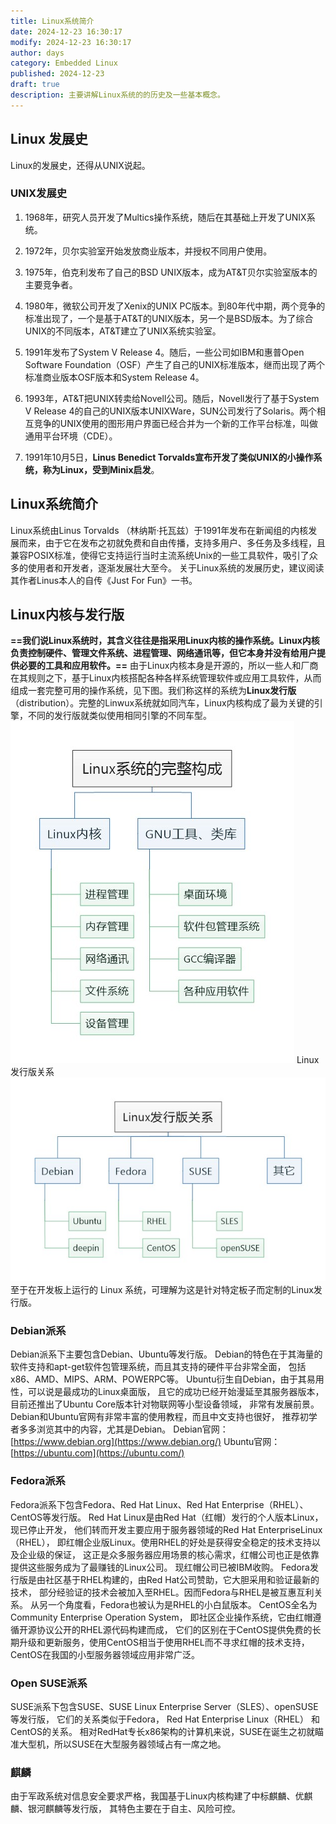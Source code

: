 ```yaml
---
title: Linux系统简介
date: 2024-12-23 16:30:17
modify: 2024-12-23 16:30:17
author: days
category: Embedded Linux
published: 2024-12-23
draft: true
description: 主要讲解Linux系统的的历史及一些基本概念。
---
```

## Linux 发展史
Linux的发展史，还得从UNIX说起。
### UNIX发展史
1. 1968年，研究人员开发了Multics操作系统，随后在其基础上开发了UNIX系统。
2. 1972年，贝尔实验室开始发放商业版本，并授权不同用户使用。
3. 1975年，伯克利发布了自己的BSD UNIX版本，成为AT&T贝尔实验室版本的主要竞争者。
4. 1980年，微软公司开发了Xenix的UNIX PC版本。到80年代中期，两个竞争的标准出现了，一个是基于AT&T的UNIX版本，另一个是BSD版本。为了综合UNIX的不同版本，AT&T建立了UNIX系统实验室。
5. 1991年发布了System V Release 4。随后，一些公司如IBM和惠普Open Software Foundation（OSF）产生了自己的UNIX标准版本，继而出现了两个标准商业版本OSF版本和System Release 4。
6. 1993年，AT&T把UNIX转卖给Novell公司。随后，Novell发行了基于System V Release 4的自己的UNIX版本UNIXWare，SUN公司发行了Solaris。两个相互竞争的UNIX使用的图形用户界面已经合并为一个新的工作平台标准，叫做通用平台环境（CDE）。

7. 1991年10月5日，**Linus Benedict Torvalds宣布开发了类似UNIX的小操作系统，称为Linux，受到Minix启发**。
## Linux系统简介[](https://doc.embedfire.com/linux/imx6/base/zh/latest/linux_basis/linux_brief.html#id1 "永久链接至标题")
Linux系统由Linus Torvalds （林纳斯·托瓦兹）于1991年发布在新闻组的内核发展而来，由于它在发布之初就免费和自由传播，支持多用户、多任务及多线程，且兼容POSIX标准，使得它支持运行当时主流系统Unix的一些工具软件，吸引了众多的使用者和开发者，逐渐发展壮大至今。
关于Linux系统的发展历史，建议阅读其作者Linus本人的自传《Just For Fun》一书。
## **Linux内核与发行版**
**==我们说Linux系统时，其含义往往是指采用Linux内核的操作系统。Linux内核负责控制硬件、管理文件系统、进程管理、网络通讯等，但它本身并没有给用户提供必要的工具和应用软件。==**
由于Linux内核本身是开源的，所以一些人和厂商在其规则之下，基于Linux内核搭配各种各样系统管理软件或应用工具软件，从而组成一套完整可用的操作系统，见下图。我们称这样的系统为**Linux发行版**（distribution）。完整的Linwux系统就如同汽车，Linux内核构成了最为关键的引擎，不同的发行版就类似使用相同引擎的不同车型。
![image.png|310](https://raw.githubusercontent.com/ScuDays/MyImg/master/202412231649504.png)
Linux 发行版关系
![image.png|468](https://raw.githubusercontent.com/ScuDays/MyImg/master/202412231649474.png)
至于在开发板上运行的 Linux 系统，可理解为这是针对特定板子而定制的Linux发行版。
### Debian派系
Debian派系下主要包含Debian、Ubuntu等发行版。
Debian的特色在于其海量的软件支持和apt-get软件包管理系统，而且其支持的硬件平台非常全面， 包括x86、AMD、MIPS、ARM、POWERPC等。
Ubuntu衍生自Debian，由于其易用性，可以说是最成功的Linux桌面版， 且它的成功已经开始漫延至其服务器版本，目前还推出了Ubuntu Core版本针对物联网等小型设备领域， 非常有发展前景。
Debian和Ubuntu官网有非常丰富的使用教程，而且中文支持也很好， 推荐初学者多多浏览其中的内容，尤其是Debian。
Debian官网：[https://www.debian.org](https://www.debian.org/)
Ubuntu官网：[https://ubuntu.com](https://ubuntu.com/)
### Fedora派系
Fedora派系下包含Fedora、Red Hat Linux、Red Hat Enterprise（RHEL）、CentOS等发行版。
Red Hat Linux是由Red Hat（红帽）发行的个人版本Linux，现已停止开发， 他们转而开发主要应用于服务器领域的Red Hat EnterpriseLinux（RHEL）， 即红帽企业版Linux。使用RHEL的好处是获得安全稳定的技术支持以及企业级的保证， 这正是众多服务器应用场景的核心需求，红帽公司也正是依靠提供这些服务成为了最赚钱的Linux公司。 现红帽公司已被IBM收购。
Fedora发行版是由社区基于RHEL构建的，由Red Hat公司赞助，它大胆采用和验证最新的技术， 部分经验证的技术会被加入至RHEL。因而Fedora与RHEL是被互惠互利关系。 从另一个角度看，Fedora也被认为是RHEL的小白鼠版本。
CentOS全名为Community Enterprise Operation System， 即社区企业操作系统，它由红帽遵循开源协议公开的RHEL源代码构建而成， 它们的区别在于CentOS提供免费的长期升级和更新服务，使用CentOS相当于使用RHEL而不寻求红帽的技术支持， CentOS在我国的小型服务器领域应用非常广泛。
### Open SUSE派系
SUSE派系下包含SUSE、SUSE Linux Enterprise Server（SLES）、openSUSE等发行版， 它们的关系类似于Fedora， Red Hat Enterprise Linux（RHEL） 和CentOS的关系。 相对RedHat专长x86架构的计算机来说，SUSE在诞生之初就瞄准大型机，所以SUSE在大型服务器领域占有一席之地。
### 麒麟
由于军政系统对信息安全要求严格，我国基于Linux内核构建了中标麒麟、优麒麟、银河麒麟等发行版， 其特色主要在于自主、风险可控。
